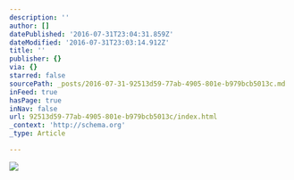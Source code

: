 ```yaml
---
description: ''
author: []
datePublished: '2016-07-31T23:04:31.859Z'
dateModified: '2016-07-31T23:03:14.912Z'
title: ''
publisher: {}
via: {}
starred: false
sourcePath: _posts/2016-07-31-92513d59-77ab-4905-801e-b979bcb5013c.md
inFeed: true
hasPage: true
inNav: false
url: 92513d59-77ab-4905-801e-b979bcb5013c/index.html
_context: 'http://schema.org'
_type: Article

---
```

![](https://the-grid-user-content.s3-us-west-2.amazonaws.com/ef3bcb48-a071-4ff5-8b13-61eb34e14da9.jpg)